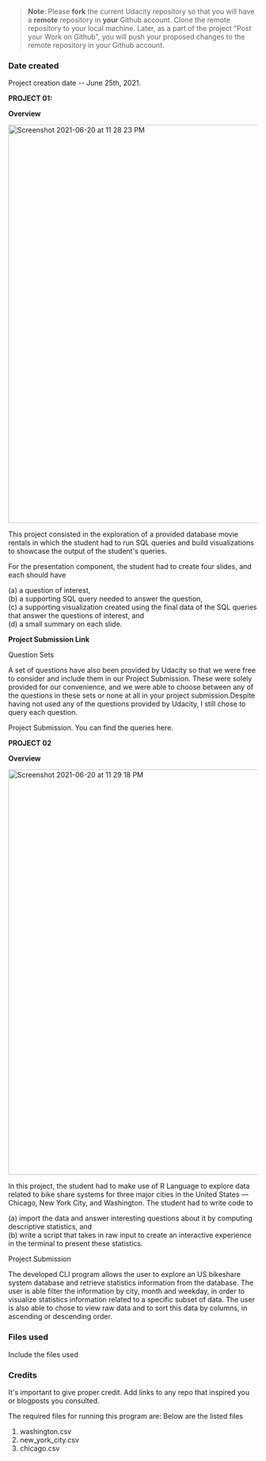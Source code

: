 >**Note**: Please **fork** the current Udacity repository so that you will have a **remote** repository in **your** Github account. Clone the remote repository to your local machine. Later, as a part of the project "Post your Work on Github", you will push your proposed changes to the remote repository in your Github account.

### Date created
Project creation date -- June 25th, 2021.

**PROJECT 01:**  <br/>

**Overview**

<img width="803" alt="Screenshot 2021-06-20 at 11 28 23 PM" src="https://user-images.githubusercontent.com/48150581/122679881-37633600-d21f-11eb-98a7-f2e14ac5696c.png">

This project consisted in the exploration of a provided database movie rentals in which the student had to run SQL queries and build visualizations to showcase the output of the student's queries.

For the presentation component, the student had to create four slides, and each should have

(a) a question of interest, <br/>
(b) a supporting SQL query needed to answer the question, <br/>
(c) a supporting visualization created using the final data of the SQL queries that answer the questions of interest, and <br/>
(d) a small summary on each slide.<br/>

**Project Submission Link**

Question Sets

A set of questions have also been provided by Udacity so that we were free to consider and include them in our Project Submission. These were solely provided for our convenience, and we were able to choose between any of the questions in these sets or none at all in your project submission.Despite having not used any of the questions provided by Udacity, I still chose to query each question.

Project Submission. You can find the queries here.

**PROJECT 02** <br/>

**Overview**

<img width="817" alt="Screenshot 2021-06-20 at 11 29 18 PM" src="https://user-images.githubusercontent.com/48150581/122679905-582b8b80-d21f-11eb-936b-c8f187ce4e0c.png">

In this project, the student had to make use of R Language to explore data related to bike share systems for three major cities in the United States — Chicago, New York City, and Washington. The student had to write code to <br/>

(a) import the data and answer interesting questions about it by computing descriptive statistics, and <br/>
(b) write a script that takes in raw input to create an interactive experience in the terminal to present these statistics.<br/>

Project Submission

The developed CLI program allows the user to explore an US bikeshare system database and retrieve statistics information from the database. The user is able filter the information by city, month and weekday, in order to visualize statistics information related to a specific subset of data. The user is also able to chose to view raw data and to sort this data by columns, in ascending or descending order.

### Files used
Include the files used

### Credits
It's important to give proper credit. Add links to any repo that inspired you or blogposts you consulted.

The required files for running this program are:
Below are the listed files

1. washington.csv <br/>
2. new_york_city.csv <br/>
3. chicago.csv <br/>

